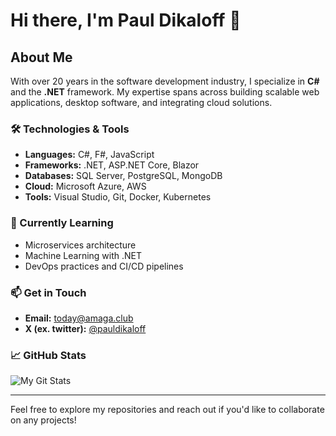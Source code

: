 # Hi there, I'm Paul Dikaloff 👋

## About Me

With over 20 years in the software development industry, I specialize in **C#** and the **.NET** framework. My expertise spans across building scalable web applications, desktop software, and integrating cloud solutions.

### 🛠️ Technologies & Tools
- **Languages:** C#, F#, JavaScript
- **Frameworks:** .NET, ASP.NET Core, Blazor
- **Databases:** SQL Server, PostgreSQL, MongoDB
- **Cloud:** Microsoft Azure, AWS
- **Tools:** Visual Studio, Git, Docker, Kubernetes

### 🌱 Currently Learning
- Microservices architecture
- Machine Learning with .NET
- DevOps practices and CI/CD pipelines

### 📫 Get in Touch
- **Email:** [today@amaga.club](mailto:today@amaga.club)
- **X (ex. twitter):** [@pauldikaloff](https://x.com/pauldikaloff)

### 📈 GitHub Stats
![My Git Stats](https://github-readme-stats.vercel.app/api?username=pavadik&show_icons=true&theme=default)

---

Feel free to explore my repositories and reach out if you'd like to collaborate on any projects!
